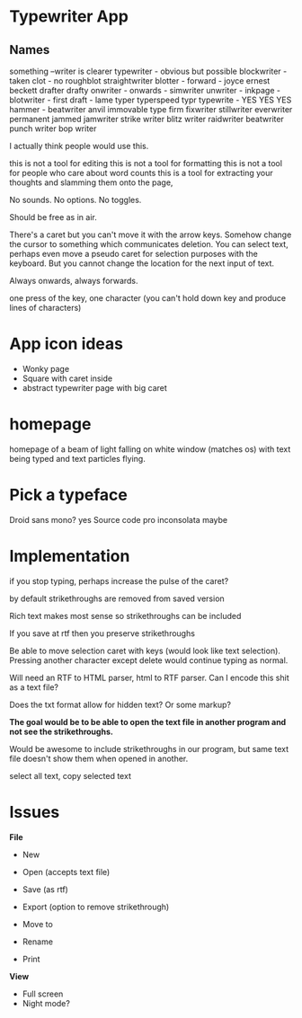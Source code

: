 # Typewriter App

## Names

something –writer is clearer
typewriter - obvious but possible
blockwriter - taken
clot - no
roughblot
straightwriter
blotter -
forward -
joyce
ernest
beckett
drafter
drafty
onwriter -
onwards -
simwriter
unwriter -
inkpage -
blotwriter -
first draft - lame
typer
typerspeed
typr
typewrite - YES YES YES
hammer - 
beatwriter
anvil
immovable type
firm
fixwriter
stillwriter
everwriter
permanent
jammed
jamwriter
strike writer
blitz writer
raidwriter
beatwriter
punch writer
bop writer

I actually think people would use this. 

this is not a tool for editing
this is not a tool for formatting
this is not a tool for people who care about word counts
this is a tool for extracting your thoughts and slamming them onto the page, 

No sounds. No options. No toggles.

Should be free as in air.

There's a caret but you can't move it with the arrow keys. Somehow change the cursor to something which communicates deletion. You can select text, perhaps even move a pseudo caret for selection purposes with the keyboard. But you cannot change the location for the next input of text.

Always onwards, always forwards.

one press of the key, one character
(you can't hold down key and produce lines of characters)


# App icon ideas

- Wonky page
- Square with caret inside
- abstract typewriter
page with big caret

# homepage

homepage of a beam of light falling on white window (matches os) with text being typed and text particles flying.

# Pick a typeface

Droid sans mono? yes
Source code pro
inconsolata maybe

# Implementation

if you stop typing, perhaps increase the pulse of the caret?

by default strikethroughs are removed from saved version

Rich text makes most sense so strikethroughs can be included

If you save at rtf then you preserve strikethroughs

Be able to move selection caret with keys (would look like text selection). Pressing another character except delete would continue typing as normal. 

Will need an RTF to HTML parser, html to RTF parser. Can I encode this shit as a text file?

Does the txt format allow for hidden text? Or some markup?

**The goal would be to be able to open the text file in another program and not see the strikethroughs.**

Would be awesome to include strikethroughs in our program, but same text file doesn't show them when opened in another.

select all text,
copy selected text

# Issues

**File**
- New
- Open (accepts text file)
- Save (as rtf)

- Export (option to remove strikethrough)
- Move to
- Rename

- Print

**View**
- Full screen
- Night mode?

